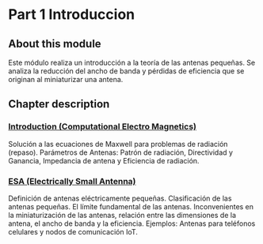 # Part 1 Introduccion

## About this module
Este módulo realiza un introducción a la teoría de las antenas pequeñas. Se analiza la reducción del ancho de banda y pérdidas de eficiencia que se originan al miniaturizar una antena.

## Chapter description

### [Introduction (Computational Electro Magnetics)](https://github.com/neon-iot/antennas/files/13220878/CEM.-.Computational.Electro.Magnetics.pdf)
Solución a las ecuaciones de Maxwell para problemas de radiación (repaso). Parámetros de Antenas: Patrón de radiación, Directividad y Ganancia, Impedancia de antena y Eficiencia de radiación.

### [ESA (Electrically Small Antenna)](https://github.com/neon-iot/antennas/files/13220845/ESA.pdf)
Definición de antenas eléctricamente pequeñas. Clasificación de las antenas pequeñas. El límite fundamental de las antenas. Inconvenientes en la miniaturización de las antenas, relación entre las dimensiones de  la antena, el ancho de banda y la eficiencia. Ejemplos: Antenas para teléfonos celulares y nodos de comunicación IoT.
